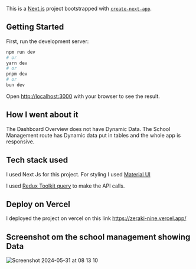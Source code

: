 This is a [Next.js](https://nextjs.org/) project bootstrapped with [`create-next-app`](https://github.com/vercel/next.js/tree/canary/packages/create-next-app).

## Getting Started

First, run the development server:

```bash
npm run dev
# or
yarn dev
# or
pnpm dev
# or
bun dev
```

Open [http://localhost:3000](http://localhost:3000) with your browser to see the result.

## How I went about it

The Dashboard Overview does not have Dynamic Data.
The School Management route has Dynamic data put in tables and the whole app is responsive.

## Tech stack used

I used Next Js for this project. For styling I used [Material UI](https://mui.com/material-ui/getting-started/)

I used [Redux Toolkit query](https://redux-toolkit.js.org/rtk-query/overview) to make the API calls.

## Deploy on Vercel

I deployed the project on vercel on this link https://zeraki-nine.vercel.app/

## Screenshot om the school management showing Data

![Screenshot 2024-05-31 at 08 13 10](https://github.com/AlexMuia31/zeraki/assets/52041040/0c6b5ae5-02a7-427f-9e5b-b2699325b825)
